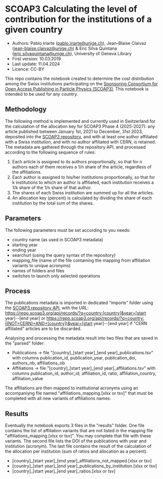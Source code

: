 # SCOAP3 Calculating the level of contribution for the institutions of a given country

* Authors: Pablo Iriarte (pablo.iriarte@unige.ch), Jean-Blaise Claivaz (jean-blaise.claivaz@unige.ch) & Eric Silva Quintana (eric.silvaquintana@unige.ch), University of Geneva Library
* First version: 10.03.2019
* Last update: 11.04.2024
* Licence: CC-BY

This repo contains the notebook created to determine the cost distribution among the Swiss institutions participating on the [Sponsoring Consortium for Open Access Publishing in Particle Physics (SCOAP3)](https://scoap3.org/). This notebook is intended to be used for any country.

## Methodology
The following method is implemented and currently used in Switzerland for the calculation of the allocation key for SCOAP3 Phase 4 (2025-2027): any article published between January 1st, 2021 to December, 31st 2023, deposited into the [SCOAP3 repository](https://repo.scoap3.org/), and with at least one author affiliated with a Swiss institution, and with no author affiliated with CERN, is retained.
The metadata are gathered through the repository API, and processed according to the following sequence of rules:
1. Each article is assigned to its authors proportionally, so that for n authors each of them receives a 1/n share of the article, regardless of the affiliations.
2. Each author is assigned to his/her institutions proportionally, so that for k institutions to which an author is affiliated, each institution receives a 1/k share of the 1/n share of that author.
3. The shares of each Swiss institution are summed up for all the articles.
4. An allocation key (percent) is calculated by dividing the share of each institution by the total sum of the shares.

## Parameters
The following parameters must be set according to you needs:
* country name (as used in SCOAP3 metadata)
* starting year
* ending year
* searchurl (using the query syntax of the repository)
* mapping_file (name of the file containing the mapping from affiliation variants to unique acronyms)
* names of folders and files
* switches to launch only selected operations

## Process
The publications metadata is imported in dedicated "imports" folder using the [SCOAP3 repository API](https://github.com/SCOAP3/scoap3-next/wiki/API-documentation), with the URL: https://repo.scoap3.org/api/records/?q=country:[country]&year=[start year]--[end year] or https://repo.scoap3.org/api/records/?q=country:((NOT+CERN)+AND+[country])&year=[start year]--[end year] if "CERN affiliated" articles are to be discarded.

Analysing and processing the metadata result into two files that are saved in the "parsed" folder:
* Publications -> file "[country]\_[start year]\_[end year]_publications.tsv" with columns publication_id, publication_year, publication_doi, authors_nb, affiliations_nb
* Affiliations -> file "[country]\_[start year]\_[end year]_affiliations.tsv" with columns publication_id, author_id, affiliation_id, ratio, affiliation_country, affiliation_value

The affiliations are then mapped to institutional acronyms using an accompaniyng file named "affiliations_mapping.[xlsx or tsv]" that must be completed with all new variants of affiliations names.

## Results
Eventually the notebook exports 3 files in the "results" folder. One file contains the list of affiliation variants that are not listed in the mapping file "affiliations_mapping.[xlsx or tsv]". You may complete that file with these variants. The second file lists the DOI of the publications with year and institution (acronym). The last file contains the result of the calculation of the allocation per institution (sum of ratios and allocation as a percent).
* [country]\_[start year]\_[end year]_affiliations_not_mapped.[xlsx or tsv]
* [country]\_[start year]\_[end year]_publications_by_institution.[xlsx or tsv]
* [country]\_[start year]\_[end year]_ratios.[xlsx or tsv]
